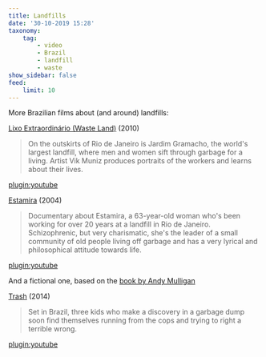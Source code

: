 ```yaml
---
title: Landfills
date: '30-10-2019 15:28'
taxonomy:
    tag:
        - video
        - Brazil
        - landfill
        - waste
show_sidebar: false
feed:
    limit: 10
---
```


More Brazilian films about (and around) landfills:

[Lixo Extraordinário (Waste Land)](https://www.imdb.com/title/tt1268204/?ref_=nm_ov_bio_lk1) (2010)

> On the outskirts of Rio de Janeiro is Jardim Gramacho, the world's largest landfill, where men and women sift through garbage for a living. Artist Vik Muniz produces portraits of the workers and learns about their lives. 

[plugin:youtube](https://www.youtube.com/watch?v=UnfGI1aHFoA)

[Estamira](https://www.imdb.com/title/tt0427221/?ref_=fn_al_tt_1) (2004)

> Documentary about Estamira, a 63-year-old woman who's been working for over 20 years at a landfill in Rio de Janeiro. Schizophrenic, but very charismatic, she's the leader of a small community of old people living off garbage and has a very lyrical and philosophical attitude towards life.

[plugin:youtube](https://www.youtube.com/watch?v=IcUKQNj3HEg)

And a fictional one, based on the [book by Andy Mulligan](https://www.andymulliganbooks.com/trash/)

[Trash](https://www.imdb.com/title/tt1921149/?ref_=nm_knf_t3) (2014)

>  Set in Brazil, three kids who make a discovery in a garbage dump soon find themselves running from the cops and trying to right a terrible wrong. 

[plugin:youtube](https://www.youtube.com/watch?v=iBlK_WJMCks)